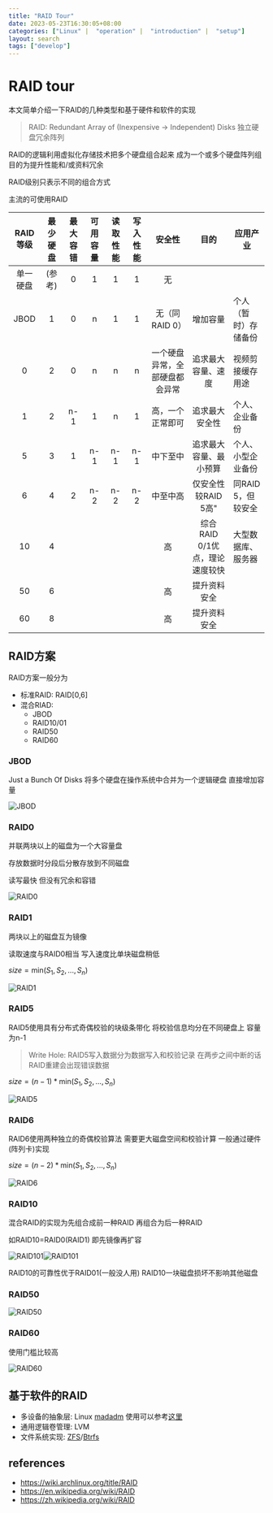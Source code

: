 ```yaml
---
title: "RAID Tour"
date: 2023-05-23T16:30:05+08:00
categories: ["Linux" |  "operation" |  "introduction" |  "setup"]
layout: search
tags: ["develop"]
---
```


# RAID tour

本文简单介绍一下RAID的几种类型和基于硬件和软件的实现

> RAID: Redundant Array of (Inexpensive -> Independent) Disks 独立硬盘冗余阵列

RAID的逻辑利用虚拟化存储技术把多个硬盘组合起来 成为一个或多个硬盘阵列组 目的为提升性能和/或资料冗余

RAID级别只表示不同的组合方式

主流的可使用RAID

| RAID等级 | 最少硬盘 | 最大容错 | 可用容量 | 读取性能 | 写入性能 | 安全性 | 目的 | 应用产业 |
| :---: | :---: | :---: | :---: | :---: | :---: | :---: | :---: | --- |
| 单一硬盘 | (参考) | 0 | 1 | 1 | 1 | 无 |  |  |
| JBOD | 1 | 0 | n | 1 | 1 | 无（同RAID 0） | 增加容量 | 个人（暂时）存储备份 |
| 0 | 2 | 0 | n | n | n | 一个硬盘异常，全部硬盘都会异常 | 追求最大容量、速度 | 视频剪接缓存用途 |
| 1 | 2 | n-1 | 1 | n | 1 | 高，一个正常即可 | 追求最大安全性 | 个人、企业备份 |
| 5 | 3 | 1 | n-1 | n-1 | n-1 | 中下至中 | 追求最大容量、最小预算 | 个人、小型企业备份 |
| 6 | 4 | 2 | n-2 | n-2 | n-2 | 中至中高 | 仅安全性较RAID 5高" | 同RAID 5，但较安全 | 个人、企业备份 |
| 10 | 4 |  |  |  |  | 高 | 综合RAID 0/1优点，理论速度较快 | 大型数据库、服务器 |
| 50 | 6 |  |  |  |  | 高 | 提升资料安全 |  |
| 60 | 8 |  |  |  |  | 高 | 提升资料安全 |  |

## RAID方案

RAID方案一般分为
- 标准RAID: RAID[0,6]
- 混合RIAD:
  - JBOD
  - RAID10/01
  - RAID50
  - RAID60

### JBOD

Just a Bunch Of Disks 将多个硬盘在操作系统中合并为一个逻辑硬盘 直接增加容量

![JBOD](../../../static/images/raid/JBOD.png)

### RAID0

并联两块以上的磁盘为一个大容量盘

存放数据时分段后分散存放到不同磁盘

读写最快 但没有冗余和容错

![RAID0](../../../static/images/raid/RAID_0.png)

### RAID1

两块以上的磁盘互为镜像

读取速度与RAID0相当 写入速度比单块磁盘稍低

$size=\text{min}(S_1,S_2,...,S_n)$

![RAID1](../../../static/images/raid/RAID_1.png)

### RAID5

RAID5使用具有分布式奇偶校验的块级条带化 将校验信息均分在不同硬盘上 容量为n-1

> Write Hole: RAID5写入数据分为数据写入和校验记录 在两步之间中断的话 RAID重建会出现错误数据

$size=(n-1)*\text{min}(S_1,S_2,...,S_n)$

![RAID5](../../../static/images/raid/RAID_5.png)

### RAID6

RAID6使用两种独立的奇偶校验算法 需要更大磁盘空间和校验计算 一般通过硬件(阵列卡)实现

$size=(n-2)*\text{min}(S_1,S_2,...,S_n)$

![RAID6](../../../static/images/raid/RAID_6.png)


### RAID10

混合RAID的实现为先组合成前一种RAID 再组合为后一种RAID

如RAID10=RAID0(RAID1) 即先镜像再扩容

![RAID101](../../../static/images/raid/RAID_10.png)![RAID101](../../../static/images/raid/RAID_01.png)

RAID10的可靠性优于RAID01(一般没人用) RAID10一块磁盘损坏不影响其他磁盘

### RAID50

![RAID50](../../../static/images/raid/RAID_50.png)

### RAID60

使用门槛比较高

![RAID60](../../../static/images/raid/RAID_60.jpg)

## 基于软件的RAID

- 多设备的抽象层: Linux [madadm](https://en.wikipedia.org/wiki/Mdadm) 使用可以参考[这里](https://zhuanlan.zhihu.com/p/63990027)
- 通用逻辑卷管理: LVM
- 文件系统实现: [ZFS][zfs]/[Btrfs][btrfs]

## references

- <https://wiki.archlinux.org/title/RAID>
- <https://en.wikipedia.org/wiki/RAID>
- <https://zh.wikipedia.org/wiki/RAID>


[zfs]: https://en.wikipedia.org/wiki/ZFS
[btrfs]: https://en.wikipedia.org/wiki/Btrfs